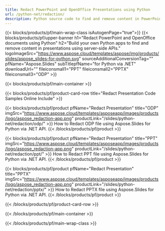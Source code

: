 ```yaml
---
title: Redact PowerPoint and OpenOffice Presentations using Python 
url: /python-net/redaction/
description: Python source code to find and remove content in PowerPoint and OpenOffice™ presentations
---
```


{{< blocks/products/pf/main-wrap-class isAutogenPage="true">}}
{{< blocks/products/pf/upper-banner h1="Redact PowerPoint and OpenOffice documents using Python" h2="Build your own Python apps to find and remove content in presentations using server-side APIs." logoImageSrc="https://www.aspose.cloud/templates/aspose/img/products/slides/aspose_slides-for-python.svg" sourceAdditionalConversionTag="" pfName="Aspose.Slides" subTitlepfName="for Python via .NET" downloadUrl="" fileiconsmall1="PPT" fileiconsmall2="PPTX" fileiconsmall3="ODP" >}}

{{< blocks/products/pf/main-container >}}

{{< blocks/products/pf/product-card-row title="Redact Presentation Code Samples Online Include" >}}

{{< blocks/products/pf/product pfName="Redact Presentation" title="ODP" imgSrc="https://www.aspose.cloud/templates/asposeapp/images/products/logo/aspose_redaction-app.png" productLink="/slides/python-net/redaction/odp/" >}}
How to Redact ODP file using Aspose.Slides for Python via .NET API.
{{< /blocks/products/pf/product >}}

{{< blocks/products/pf/product pfName="Redact Presentation" title="PPT" imgSrc="https://www.aspose.cloud/templates/asposeapp/images/products/logo/aspose_redaction-app.png" productLink="/slides/python-net/redaction/ppt/" >}}
How to Redact PPT file using Aspose.Slides for Python via .NET API.
{{< /blocks/products/pf/product >}}

{{< blocks/products/pf/product pfName="Redact Presentation" title="PPTX" imgSrc="https://www.aspose.cloud/templates/asposeapp/images/products/logo/aspose_redaction-app.png" productLink="/slides/python-net/redaction/pptx/" >}}
How to Redact PPTX file using Aspose.Slides for Python via .NET API.
{{< /blocks/products/pf/product >}}



{{< /blocks/products/pf/product-card-row >}}

{{< /blocks/products/pf/main-container >}}
    
{{< /blocks/products/pf/main-wrap-class >}}